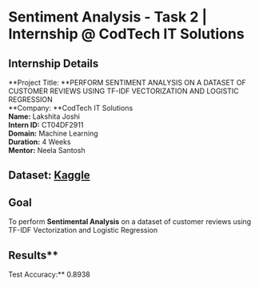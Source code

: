 # Sentiment Analysis - Task 2 | Internship @ CodTech IT Solutions

## Internship Details
**Project Title: **PERFORM SENTIMENT ANALYSIS ON A DATASET OF CUSTOMER REVIEWS USING TF-IDF VECTORIZATION AND LOGISTIC REGRESSION <br>
**Company: **CodTech IT Solutions <br>
**Name:** Lakshita Joshi <br>
**Intern ID:** CT04DF2911 <br>
**Domain:** Machine Learning <br>
**Duration:** 4 Weeks <br>
**Mentor:** Neela Santosh 


## Dataset: [Kaggle](https://www.kaggle.com/datasets/snap/amazon-fine-food-reviews)


## Goal
To perform **Sentimental Analysis** on a dataset of customer reviews using TF-IDF Vectorization and Logistic Regression

## Results**
Test Accuracy:** 0.8938
